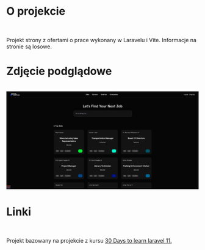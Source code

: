 <h1>O projekcie</h1>
<br />
<p>Projekt strony z ofertami o prace wykonany w Laravelu i Vite. Informacje na stronie są losowe.</p>
<h1>Zdjęcie podglądowe</h1>
<br />
<img src="podglad.png" />
<h1>Linki</h1>
<br />
<p>Projekt bazowany na projekcie z kursu <a href="https://laracasts.com/series/30-days-to-learn-laravel-11">30 Days to learn laravel 11.</a></p>
